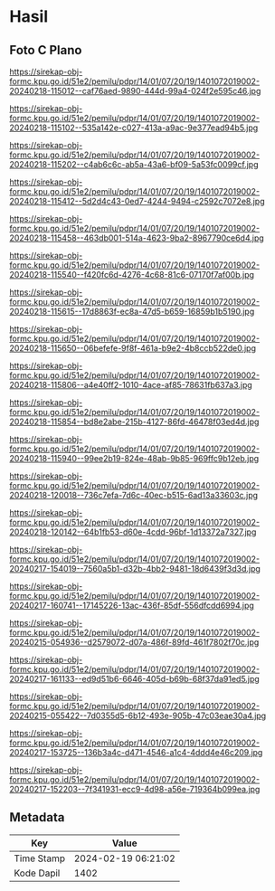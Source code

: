 # Hasil

## Foto C Plano

https://sirekap-obj-formc.kpu.go.id/51e2/pemilu/pdpr/14/01/07/20/19/1401072019002-20240218-115012--caf76aed-9890-444d-99a4-024f2e595c46.jpg

https://sirekap-obj-formc.kpu.go.id/51e2/pemilu/pdpr/14/01/07/20/19/1401072019002-20240218-115102--535a142e-c027-413a-a9ac-9e377ead94b5.jpg

https://sirekap-obj-formc.kpu.go.id/51e2/pemilu/pdpr/14/01/07/20/19/1401072019002-20240218-115202--c4ab6c6c-ab5a-43a6-bf09-5a53fc0099cf.jpg

https://sirekap-obj-formc.kpu.go.id/51e2/pemilu/pdpr/14/01/07/20/19/1401072019002-20240218-115412--5d2d4c43-0ed7-4244-9494-c2592c7072e8.jpg

https://sirekap-obj-formc.kpu.go.id/51e2/pemilu/pdpr/14/01/07/20/19/1401072019002-20240218-115458--463db001-514a-4623-9ba2-8967790ce6d4.jpg

https://sirekap-obj-formc.kpu.go.id/51e2/pemilu/pdpr/14/01/07/20/19/1401072019002-20240218-115540--f420fc6d-4276-4c68-81c6-07170f7af00b.jpg

https://sirekap-obj-formc.kpu.go.id/51e2/pemilu/pdpr/14/01/07/20/19/1401072019002-20240218-115615--17d8863f-ec8a-47d5-b659-16859b1b5190.jpg

https://sirekap-obj-formc.kpu.go.id/51e2/pemilu/pdpr/14/01/07/20/19/1401072019002-20240218-115650--06befefe-9f8f-461a-b9e2-4b8ccb522de0.jpg

https://sirekap-obj-formc.kpu.go.id/51e2/pemilu/pdpr/14/01/07/20/19/1401072019002-20240218-115806--a4e40ff2-1010-4ace-af85-78631fb637a3.jpg

https://sirekap-obj-formc.kpu.go.id/51e2/pemilu/pdpr/14/01/07/20/19/1401072019002-20240218-115854--bd8e2abe-215b-4127-86fd-46478f03ed4d.jpg

https://sirekap-obj-formc.kpu.go.id/51e2/pemilu/pdpr/14/01/07/20/19/1401072019002-20240218-115940--99ee2b19-824e-48ab-9b85-969ffc9b12eb.jpg

https://sirekap-obj-formc.kpu.go.id/51e2/pemilu/pdpr/14/01/07/20/19/1401072019002-20240218-120018--736c7efa-7d6c-40ec-b515-6ad13a33603c.jpg

https://sirekap-obj-formc.kpu.go.id/51e2/pemilu/pdpr/14/01/07/20/19/1401072019002-20240218-120142--64b1fb53-d60e-4cdd-96bf-1d13372a7327.jpg

https://sirekap-obj-formc.kpu.go.id/51e2/pemilu/pdpr/14/01/07/20/19/1401072019002-20240217-154019--7560a5b1-d32b-4bb2-9481-18d6439f3d3d.jpg

https://sirekap-obj-formc.kpu.go.id/51e2/pemilu/pdpr/14/01/07/20/19/1401072019002-20240217-160741--17145226-13ac-436f-85df-556dfcdd6994.jpg

https://sirekap-obj-formc.kpu.go.id/51e2/pemilu/pdpr/14/01/07/20/19/1401072019002-20240215-054936--d2579072-d07a-486f-89fd-461f7802f70c.jpg

https://sirekap-obj-formc.kpu.go.id/51e2/pemilu/pdpr/14/01/07/20/19/1401072019002-20240217-161133--ed9d51b6-6646-405d-b69b-68f37da91ed5.jpg

https://sirekap-obj-formc.kpu.go.id/51e2/pemilu/pdpr/14/01/07/20/19/1401072019002-20240215-055422--7d0355d5-6b12-493e-905b-47c03eae30a4.jpg

https://sirekap-obj-formc.kpu.go.id/51e2/pemilu/pdpr/14/01/07/20/19/1401072019002-20240217-153725--136b3a4c-d471-4546-a1c4-4ddd4e46c209.jpg

https://sirekap-obj-formc.kpu.go.id/51e2/pemilu/pdpr/14/01/07/20/19/1401072019002-20240217-152203--7f341931-ecc9-4d98-a56e-719364b099ea.jpg


## Metadata

| Key        | Value               |
| ---------- | ------------------- |
| Time Stamp | 2024-02-19 06:21:02 |
| Kode Dapil | 1402                |



